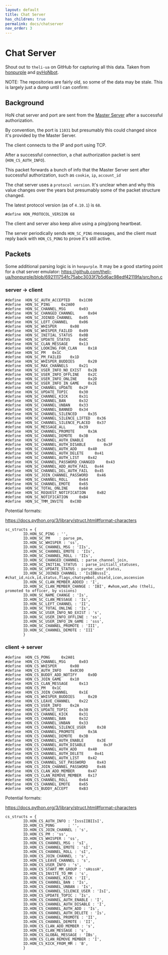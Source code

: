 ```yaml
---
layout: default
title: Chat Server
has_children: true
permalink: docs/chatserver
nav_order: 3
---
```


# Chat Server

Shout out to `theli-ua` on GitHub for capturing all this data.
Taken from [honpurple](https://github.com/theli-ua/honpurple)
and [pyHoNbot](https://github.com/theli-ua/pyHoNBot).

NOTE: The repositories are fairly old, so some of the data may
be stale. This is largely just a dump until I can confirm:

## Background

HoN chat server and port are sent from the [Master Server](masterserver.md)
after a successful authorization.

By convention, the port is `11031` but presumably this could changed
since it's provided by the Master Server.

The client connects to the IP and port using TCP.

After a successful connection, a chat authorization packet is
sent (`HON_CS_AUTH_INFO`).

This packet forwards a bunch of info that the Master Server sent
after successful authorization, such as `cookie`, `ip`, `account_id`

The chat server uses a `protocol version`. It's unclear when and
why this value changes over the years but presumably some of the
packet structure changed.

The latest protocol version (as of `4.10.1`) is `68`.

```
#define HON_PROTOCOL_VERSION 68
```

The client and server also keep alive using a ping/pong heartbeat.

The server periodically sends `HON_SC_PING` messages, and the client
must reply back with `HON_CS_PONG` to prove it's still active.

## Packets

Some additional parsing logic is in `honpurple`. It may be a good
starting point for a chat server emulator:
https://github.com/theli-ua/honpurple/blob/692111754fc75abc3033f7b5d6ac98edf42119fa/src/hon.c

### server -> client

```
#define	 HON_SC_AUTH_ACCEPTED 	 0x1C00
#define	 HON_SC_PING 	 0x2A00
#define	 HON_SC_CHANNEL_MSG 	 0x03
#define	 HON_SC_CHANGED_CHANNEL 	 0x04
#define	 HON_SC_JOINED_CHANNEL 	 0x05
#define	 HON_SC_LEFT_CHANNEL 	 0x06
#define	 HON_SC_WHISPER 	 0x08
#define	 HON_SC_WHISPER_FAILED 	 0x09
#define	 HON_SC_INITIAL_STATUS 	 0x0B
#define	 HON_SC_UPDATE_STATUS 	 0x0C
#define	 HON_SC_CLAN_MESSAGE 	 0x13
#define	 HON_SC_LOOKING_FOR_CLAN 	 0x18
#define	 HON_SC_PM 	 0x1C
#define	 HON_SC_PM_FAILED 	 0x1D
#define	 HON_SC_WHISPER_BUDDIES 	 0x20
#define	 HON_SC_MAX_CHANNELS 	 0x21
#define	 HON_SC_USER_INFO_NO_EXIST 	 0x2B
#define	 HON_SC_USER_INFO_OFFLINE 	 0x2C
#define	 HON_SC_USER_INFO_ONLINE 	 0x2D
#define	 HON_SC_USER_INFO_IN_GAME 	 0x2E
#define	 HON_SC_CHANNEL_UPDATE 	 0x2F
#define	 HON_SC_UPDATE_TOPIC 	 0x30
#define	 HON_SC_CHANNEL_KICK 	 0x31
#define	 HON_SC_CHANNEL_BAN 	 0x32
#define	 HON_SC_CHANNEL_UNBAN 	 0x33
#define	 HON_SC_CHANNEL_BANNED 	 0x34
#define	 HON_SC_CHANNEL_SILENCED 	 0x35
#define	 HON_SC_CHANNEL_SILENCE_LIFTED 	 0x36
#define	 HON_SC_CHANNEL_SILENCE_PLACED 	 0x37
#define	 HON_SC_MESSAGE_ALL 	 0x39
#define	 HON_SC_CHANNEL_PROMOTE 	 0x3A
#define	 HON_SC_CHANNEL_DEMOTE 	 0x3B
#define	 HON_SC_CHANNEL_AUTH_ENABLE 	 0x3E
#define	 HON_SC_CHANNEL_AUTH_DISABLE		0x3F
#define	 HON_SC_CHANNEL_AUTH_ADD 	 0x40
#define	 HON_SC_CHANNEL_AUTH_DELETE		0x41
#define	 HON_SC_CHANNEL_AUTH_LIST 	 0x42
#define	 HON_SC_CHANNEL_PASSWORD_CHANGED 	 0x43
#define	 HON_SC_CHANNEL_ADD_AUTH_FAIL	0x44
#define	 HON_SC_CHANNEL_DEL_AUTH_FAIL	0x45
#define	 HON_SC_JOIN_CHANNEL_PASSWORD 	 0x46
#define	 HON_SC_CHANNEL_ROLL 	 0x64
#define	 HON_SC_CHANNEL_EMOTE 	 0x65
#define	 HON_SC_TOTAL_ONLINE 	 0x68
#define	 HON_SC_REQUEST_NOTIFICATION 	 0xB2
#define	 HON_SC_NOTIFICATION 	 0xB4
#define	 HON_SC_TMM_INVITE	 0xC0D
```

Potential formats:

https://docs.python.org/3/library/struct.html#format-characters

```
sc_structs = {
        ID.HON_SC_PING : '',
        ID.HON_SC_PM    : parse_pm,
        ID.HON_SC_WHISPER : 'ss',
        ID.HON_SC_CHANNEL_MSG : 'IIs',
        ID.HON_SC_CHANNEL_EMOTE : 'IIs',
        ID.HON_SC_CHANNEL_ROLL : 'IIs',
        ID.HON_SC_CHANGED_CHANNEL : parse_channel_join,
        ID.HON_SC_INITIAL_STATUS  : parse_initiall_statuses,
        ID.HON_SC_UPDATE_STATUS : parse_user_status,
        ID.HON_SC_JOINED_CHANNEL : 'IsIBBsssI', #chat_id,nick,id,status,flags,chatsymbol,shield,icon,ascension
        ID.HON_SC_CLAN_MEMBER_ADDED : 'I',
        ID.HON_SC_CLAN_MEMBER_CHANGE : 'IBI', #whom,wat,who (theli, promoted to officer, by visions)
        ID.HON_SC_NAME_CHANGE : 'Is',
        ID.HON_SC_CLAN_MESSAGE : 'Is',
        ID.HON_SC_LEFT_CHANNEL : 'II',
        ID.HON_SC_TOTAL_ONLINE : 'Is',
        ID.HON_SC_USER_INFO_NO_EXIST : 's',
        ID.HON_SC_USER_INFO_OFFLINE : 'ss',
        ID.HON_SC_USER_INFO_IN_GAME : 'sss',
        ID.HON_SC_CHANNEL_PROMOTE : 'III',
        ID.HON_SC_CHANNEL_DEMOTE : 'III'
        }
```

### client -> server

```
#define	 HON_CS_PONG 	 0x2A01
#define	 HON_CS_CHANNEL_MSG 	 0x03
#define	 HON_CS_WHISPER 	 0x08
#define	 HON_CS_AUTH_INFO 	 0x0C00
#define	 HON_CS_BUDDY_ADD_NOTIFY 	 0x0D
#define	 HON_CS_JOIN_GAME 	 0x10
#define	 HON_CS_CLAN_MESSAGE 	 0x13
#define	 HON_CS_PM 	 0x1C
#define	 HON_CS_JOIN_CHANNEL 	 0x1E
#define	 HON_CS_WHISPER_BUDDIES 	 0x20
#define	 HON_CS_LEAVE_CHANNEL 	 0x22
#define	 HON_CS_USER_INFO 	 0x2A
#define	 HON_CS_UPDATE_TOPIC 	 0x30
#define	 HON_CS_CHANNEL_KICK 	 0x31
#define	 HON_CS_CHANNEL_BAN 	 0x32
#define	 HON_CS_CHANNEL_UNBAN 	 0x33
#define	 HON_CS_CHANNEL_SILENCE_USER 	 0x38
#define	 HON_CS_CHANNEL_PROMOTE 	 0x3A
#define	 HON_CS_CHANNEL_DEMOTE 	 0x3B
#define	 HON_CS_CHANNEL_AUTH_ENABLE 	 0x3E
#define	 HON_CS_CHANNEL_AUTH_DISABLE		0x3F
#define	 HON_CS_CHANNEL_AUTH_ADD 	 0x40
#define	 HON_CS_CHANNEL_AUTH_DELETE		0x41
#define	 HON_CS_CHANNEL_AUTH_LIST 	 0x42
#define	 HON_CS_CHANNEL_SET_PASSWORD 	 0x43
#define	 HON_CS_JOIN_CHANNEL_PASSWORD 	 0x46
#define	 HON_CS_CLAN_ADD_MEMBER 	 0x47
#define	 HON_CS_CLAN_REMOVE_MEMBER 	 0x17
#define	 HON_CS_CHANNEL_ROLL 	 0x64
#define	 HON_CS_CHANNEL_EMOTE 	 0x65
#define	 HON_CS_BUDDY_ACCEPT 	 0xB3
```

Potential formats:

https://docs.python.org/3/library/struct.html#format-characters

```
cs_structs = {
        ID.HON_CS_AUTH_INFO : 'IsssIIBIIsI',
        ID.HON_CS_PONG      : '',
        ID.HON_CS_JOIN_CHANNEL : 's',
        ID.HON_CS_PM : 'ss',
        ID.HON_CS_WHISPER : 'ss',
        ID.HON_CS_CHANNEL_MSG : 'sI',
        ID.HON_CS_CHANNEL_EMOTE : 'sI',
        ID.HON_CS_CHANNEL_ROLL : 'sI',
        ID.HON_CS_JOIN_CHANNEL : 's',
        ID.HON_CS_LEAVE_CHANNEL : 's',
        ID.HON_CS_USER_INFO : 's',
        ID.HON_CS_START_MM_GROUP : 'sHsssH',
        ID.HON_CS_INVITE_TO_MM : 's',
        ID.HON_CS_CHANNEL_KICK : 'II',
        ID.HON_CS_CHANNEL_BAN : 'Is',
        ID.HON_CS_CHANNEL_UNBAN : 'Is',
        ID.HON_CS_CHANNEL_SILENCE_USER : 'IsI',
        ID.HON_CS_UPDATE_TOPIC : 'Is',
        ID.HON_CS_CHANNEL_AUTH_ENABLE : 'I',
        ID.HON_CS_CHANNEL_AUTH_DISABLE : 'I',
        ID.HON_CS_CHANNEL_AUTH_ADD : 'Is',
        ID.HON_CS_CHANNEL_AUTH_DELETE : 'Is',
        ID.HON_CS_CHANNEL_PROMOTE : 'II',
        ID.HON_CS_CHANNEL_DEMOTE : 'II',
        ID.HON_CS_CLAN_ADD_MEMBER : 's',
        ID.HON_CS_CLAN_MESSAGE : 's',
        ID.HON_CS_GLOBAL_MESSAGE : 'IBs',
        ID.HON_CS_CLAN_REMOVE_MEMBER : 'I',
        ID.HON_CS_KICK_FROM_MM : 'B',
        }
```